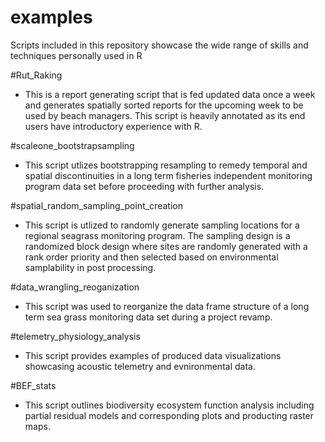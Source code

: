 # examples

Scripts included in this repository showcase the wide range of skills and techniques personally used in R

#Rut_Raking
- This is a report generating script that is fed updated data once a week and generates spatially sorted reports for the upcoming week to be used by beach managers. This script is heavily annotated as its end users have introductory experience with R.

#scaleone_bootstrapsampling 
- This script utlizes bootstrapping resampling to remedy temporal and spatial discontinuities in a long term fisheries independent monitoring program data set before proceeding with further analysis. 

#spatial_random_sampling_point_creation
- This script is utlized to randomly generate sampling locations for a regional seagrass monitoring program. The sampling design is a randomized block design where sites are randomly generated with a rank order priority and then selected based on environmental samplability in post processing. 


#data_wrangling_reoganization
- This script was used to reorganize the data frame structure of a long term sea grass monitoring data set during a project revamp.

#telemetry_physiology_analysis
- This script provides examples of produced data visualizations showcasing acoustic telemetry and evnironmental data.

#BEF_stats 
- This script outlines biodiversity ecosystem function analysis including partial residual models and corresponding plots and producting raster maps. 
